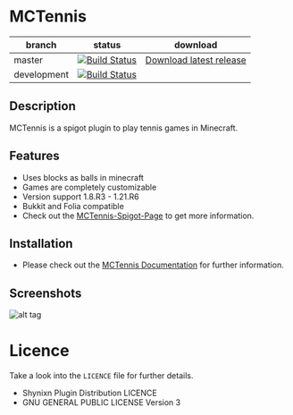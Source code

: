 # MCTennis


| branch        | status                                                                                                                                                      |  download |
| ------------- |-------------------------------------------------------------------------------------------------------------------------------------------------------------|   ---------| 
| master        | [![Build Status](https://github.com/Shynixn/MCTennis/actions/workflows/main.yml/badge.svg?branch=main)](https://github.com/Shynixn/MCTennis/actions)        |[Download latest release](https://github.com/Shynixn/MCTennis/releases)|
| development        | [![Build Status](https://github.com/Shynixn/MCTennis/actions/workflows/main.yml/badge.svg?branch=development)](https://github.com/Shynixn/MCTennis/actions) ||

## Description

MCTennis is a spigot plugin to play tennis games in Minecraft.

## Features

* Uses blocks as balls in minecraft
* Games are completely customizable
* Version support 1.8.R3 - 1.21.R6
* Bukkit and Folia compatible
* Check out the [MCTennis-Spigot-Page](https://www.spigotmc.org/resources/113074/) to get more information.

## Installation

* Please check out the [MCTennis Documentation](https://shynixn.github.io/MCTennis/) for further information.

## Screenshots

![alt tag](https://shynixn.github.io/MCTennis/title.png)

# Licence

Take a look into the ``LICENCE`` file for further details.

* Shynixn Plugin Distribution LICENCE
* GNU GENERAL PUBLIC LICENSE Version 3




